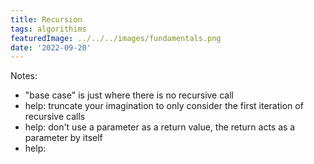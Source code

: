 ```yaml
---
title: Recursion
tags: algorithims
featuredImage: ../../../images/fundamentals.png
date: '2022-09-20'
---
```


Notes:
- "base case" is just where there is no recursive call
- help: truncate your imagination to only consider the first iteration of recursive calls
- help: don't use a parameter as a return value, the return acts as a parameter by itself
- help: 